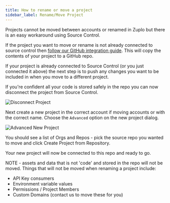 ```yaml
---
title: How to rename or move a project
sidebar_label: Rename/Move Project
---
```


Projects cannot be moved between accounts or renamed in Zuplo but there is an
easy workaround using Source Control.

If the project you want to move or rename is not already connected to source
control then
[follow our GitHub integration guide](/docs/articles/source-control). This will
copy the contents of your project to a GitHub repo.

If your project is already connected to Source Control (or you just connected it
above) the next step is to push any changes you want to be included in when you
move to a different project.

If you're confident all your code is stored safely in the repo you can now
disconnect the project from Source Control.

![Disconnect Project](./media/disconnect-project.png)

Next create a new project in the correct account if moving accounts or with the
correct name. Choose the `Advanced` option on the new project dialog.

![Advanced New Project](./media/advanced-new-project.png)

You should see a list of Orgs and Repos - pick the source repo you wanted to
move and click Create Project from Repository.

Your new project will now be connected to this repo and ready to go.

NOTE - assets and data that is not 'code' and stored in the repo will not be
moved. Things that will not be moved when renaming a project include:

- API Key consumers
- Environment variable values
- Permissions / Project Members
- Custom Domains (contact us to move these for you)
